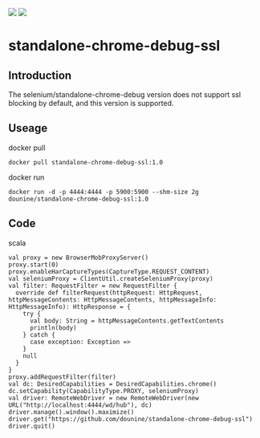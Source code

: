 ![](https://github.com/dounine/standalone-chrome-debug-ssl/workflows/Publish%20Docker%20image/badge.svg) ![](https://img.shields.io/github/license/dounine/standalone-chrome-debug-ssl)

# standalone-chrome-debug-ssl

## Introduction
The selenium/standalone-chrome-debug version does not support ssl blocking by default, and this version is supported.

## Useage
docker pull
```
docker pull standalone-chrome-debug-ssl:1.0
```
docker run
```
docker run -d -p 4444:4444 -p 5900:5900 --shm-size 2g dounine/standalone-chrome-debug-ssl:1.0
```

## Code
scala
```
val proxy = new BrowserMobProxyServer()
proxy.start(0)
proxy.enableHarCaptureTypes(CaptureType.REQUEST_CONTENT)
val seleniumProxy = ClientUtil.createSeleniumProxy(proxy)
val filter: RequestFilter = new RequestFilter {
  override def filterRequest(httpRequest: HttpRequest, httpMessageContents: HttpMessageContents, httpMessageInfo: HttpMessageInfo): HttpResponse = {
    try {
      val body: String = httpMessageContents.getTextContents
      println(body)
    } catch {
      case exception: Exception =>
    }
    null
  }
}
proxy.addRequestFilter(filter)
val dc: DesiredCapabilities = DesiredCapabilities.chrome()
dc.setCapability(CapabilityType.PROXY, seleniumProxy)
val driver: RemoteWebDriver = new RemoteWebDriver(new URL("http://localhost:4444/wd/hub"), dc)
driver.manage().window().maximize()
driver.get("https://github.com/dounine/standalone-chrome-debug-ssl")
driver.quit()
```
